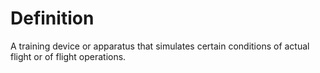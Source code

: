 # Definition

A training device or apparatus that simulates certain conditions of
actual flight or of flight operations.
